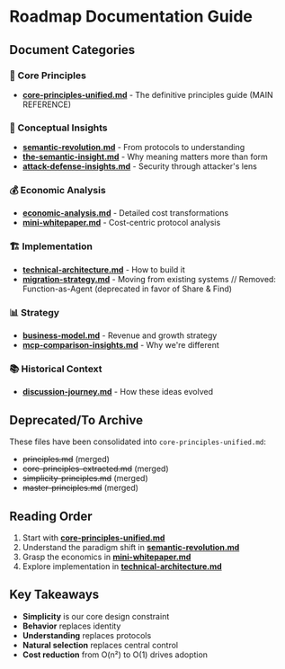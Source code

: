 # Roadmap Documentation Guide

## Document Categories

### 📌 Core Principles
- **[core-principles-unified.md](./core-principles-unified.md)** - The definitive principles guide (MAIN REFERENCE)

### 🧠 Conceptual Insights
- **[semantic-revolution.md](./semantic-revolution.md)** - From protocols to understanding
- **[the-semantic-insight.md](./the-semantic-insight.md)** - Why meaning matters more than form
- **[attack-defense-insights.md](./attack-defense-insights.md)** - Security through attacker's lens

### 💰 Economic Analysis
- **[economic-analysis.md](./economic-analysis.md)** - Detailed cost transformations
- **[mini-whitepaper.md](./mini-whitepaper.md)** - Cost-centric protocol analysis

### 🏗️ Implementation
- **[technical-architecture.md](./technical-architecture.md)** - How to build it
- **[migration-strategy.md](./migration-strategy.md)** - Moving from existing systems
// Removed: Function-as-Agent (deprecated in favor of Share & Find)

### 📊 Strategy
- **[business-model.md](./business-model.md)** - Revenue and growth strategy
- **[mcp-comparison-insights.md](./mcp-comparison-insights.md)** - Why we're different

### 📚 Historical Context
- **[discussion-journey.md](./discussion-journey.md)** - How these ideas evolved

## Deprecated/To Archive

These files have been consolidated into `core-principles-unified.md`:
- ~~principles.md~~ (merged)
- ~~core-principles-extracted.md~~ (merged)
- ~~simplicity-principles.md~~ (merged)  
- ~~master-principles.md~~ (merged)

## Reading Order

1. Start with **[core-principles-unified.md](./core-principles-unified.md)**
2. Understand the paradigm shift in **[semantic-revolution.md](./semantic-revolution.md)**
3. Grasp the economics in **[mini-whitepaper.md](./mini-whitepaper.md)**
4. Explore implementation in **[technical-architecture.md](./technical-architecture.md)**

## Key Takeaways

- **Simplicity** is our core design constraint
- **Behavior** replaces identity
- **Understanding** replaces protocols
- **Natural selection** replaces central control
- **Cost reduction** from O(n²) to O(1) drives adoption
